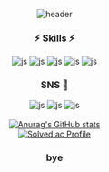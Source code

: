 <div align=center>
  
![header](https://capsule-render.vercel.app/api?type=Cylinder&color=auto&height=200&text=Hello%20~&fontAlign=70&)

### ⚡ Skills ⚡ 
![js](https://img.shields.io/badge/JavaScript-F7DF1E?style=for-the-badge&logo=JavaScript&logoColor=white)
![js](https://img.shields.io/badge/Python-14354C?style=for-the-badge&logo=python&logoColor=white)
![js](https://img.shields.io/badge/React-20232A?style=for-the-badge&logo=react&logoColor=61DAFB)
![js](https://img.shields.io/badge/HTML-239120?style=for-the-badge&logo=html5&logoColor=white)
![js](https://img.shields.io/badge/Java-ED8B00?style=for-the-badge&logo=openjdk&logoColor=white)
### SNS 💬
![js](https://img.shields.io/badge/Instagram-E4405F?style=for-the-badge&logo=instagram&logoColor=white)
![js](https://img.shields.io/badge/Gmail-D14836?style=for-the-badge&logo=gmail&logoColor=white)
![js](https://img.shields.io/badge/Blogger-FF5722?style=for-the-badge&logo=blogger&logoColor=white)<br><br>
[![Anurag's GitHub stats](https://github-readme-stats.vercel.app/api?username=jhkou5)](https://github.com/anuraghazra/github-readme-stats)<br>
[![Solved.ac Profile](http://mazassumnida.wtf/api/generate_badge?boj=jhkou5)](https://solved.ac/jhkou5)<br/>
### bye
<!--
**jhkou5/jhkou5** is a ✨ _special_ ✨ repository because its `README.md` (this file) appears on your GitHub profile.

Here are some ideas to get you started:

- 🔭 I’m currently working on ...
- 🌱 I’m currently learning ...
- 👯 I’m looking to collaborate on ...
- 🤔 I’m looking for help with ...
- 💬 Ask me about ...
- 📫 How to reach me: ...
- 😄 Pronouns: ...
- ⚡ Fun fact: ...
-->
</div>
